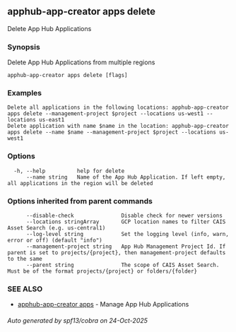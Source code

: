 ## apphub-app-creator apps delete

Delete App Hub Applications

### Synopsis

Delete App Hub Applications from multiple regions

```
apphub-app-creator apps delete [flags]
```

### Examples

```
Delete all applications in the following locations: apphub-app-creator apps delete --management-project $project --locations us-west1 --locations us-east1
Delete application with name $name in the location: apphub-app-creator apps delete --name $name --management-project $project --locations us-west1
```

### Options

```
  -h, --help          help for delete
      --name string   Name of the App Hub Application. If left empty, all applications in the region will be deleted
```

### Options inherited from parent commands

```
      --disable-check               Disable check for newer versions
      --locations stringArray       GCP location names to filter CAIS Asset Search (e.g. us-central1)
      --log-level string            Set the logging level (info, warn, error or off) (default "info")
      --management-project string   App Hub Management Project Id. If parent is set to projects/{project}, then management-project defaults to the same
      --parent string               The scope of CAIS Asset Search. Must be of the format projects/{project} or folders/{folder}
```

### SEE ALSO

* [apphub-app-creator apps](apphub-app-creator_apps.md)	 - Manage App Hub Applications

###### Auto generated by spf13/cobra on 24-Oct-2025
